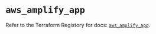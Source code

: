 # `aws_amplify_app`

Refer to the Terraform Registory for docs: [`aws_amplify_app`](https://registry.terraform.io/providers/hashicorp/aws/5.26.0/docs/resources/amplify_app).
